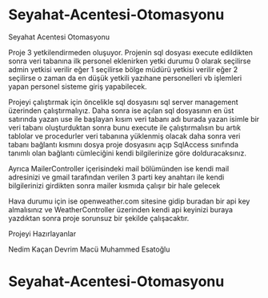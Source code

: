 # Seyahat-Acentesi-Otomasyonu
Seyahat Acentesi Otomasyonu

Proje 3 yetkilendirmeden oluşuyor. Projenin sql dosyası execute edildikten sonra veri tabanına ilk personel eklenirken
yetki durumu 0 olarak seçilirse admin yetkisi verilir eğer 1 seçilirse bölge müdürü yetkisi verilir eğer 2 seçilirse
o zaman da en düşük yetkili yazıhane personelleri vb işlemleri yapan personel sisteme giriş yapabilecek.

Projeyi çalıştırmak için öncelikle sql dosyasını sql server management üzerinden çalıştırmalıyız. Daha sonra ise açılan
sql dosyasının en üst satırında yazan use ile başlayan kısım veri tabanı adı burada yazan isimle bir veri tabanı
oluşturduktan sonra bunu execute ile çalıştırmalısın bu artık tablolar ve procedurler veri tabanına yüklenmiş olacak
daha sonra veri tabanı bağlantı kısmını dosya proje dosyasını açıp SqlAccess sınıfında tanımlı olan 
bağlantı cümleciğini kendi bilgilerinize göre dolduracaksınız. 

Ayrıca MailerController içerisindeki mail bölümünden ise kendi mail adresinizi ve gmail tarafından verilen
3 parti key anahtarı ile kendi bilgilerinizi girdikten sonra mailer kısmıda çalışır bir hale gelecek

Hava durumu için ise openweather.com sitesine gidip buradan bir api key almalısınız ve WeatherController 
üzerinden kendi api keyinizi buraya yazdıktan sonra proje sorunsuz bir şekilde çalışacaktır.

Projeyi Hazırlayanlar 

Nedim Kaçan
Devrim Macü
Muhammed Esatoğlu
# Seyahat-Acentesi-Otomasyonu
